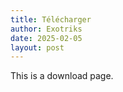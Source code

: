 ```yaml
---
title: Télécharger
author: Exotriks
date: 2025-02-05
layout: post
---
```


This is a download page.
